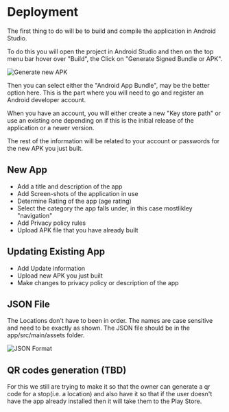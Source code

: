 # Deployment

The first thing to do will be to build and compile the application in Android Studio.

To do this you will open the project in Android Studio and then on the top menu bar hover over "Build", the Click on "Generate Signed Bundle or APK".

![Generate new APK](https://i.imgur.com/4QNDQZQ.png)

Then you can select either the "Android App Bundle", may be the better option here. This is the part where you will need to go and register an Android developer account.

When you have an account, you will either create a new "Key store path" or use an existing one depending on if this is the initial release of the application or a newer version.

The rest of the information will be related to your account or passwords for the new APK you just built.

## New App
- Add a title and description of the app
- Add Screen-shots of the application in use
- Determine Rating of the app (age rating)
- Select the category the app falls under, in this case mostlikley "navigation"
- Add Privacy policy rules
- Upload APK file that you have already built

## Updating Existing App
- Add Update information
- Upload new APK you just built
- Make changes to privacy policy or description of the app


## JSON File

The Locations don't have to been in order. The names are case sensitive and need to be exactly as shown.  The JSON file should be in the app/src/main/assets folder.

![JSON Format](https://i.imgur.com/qQIHAtL.png)


## QR codes generation (TBD)

For this we still are trying to make it so that the owner can generate a qr code for a stop(i.e. a location) and also have it so that if the user doesn't have the app already installed then it will take them to the Play Store.

